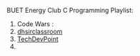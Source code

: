 BUET Energy Club C Programming Playlist: [](https://www.youtube.com/@buetenergyclub4205/playlists)

1. Code Wars :[](https://www.codewars.com/kata/523b4ff7adca849afe000035/train/csharp)
2. [dhsirclassroom](https://www.youtube.com/@dhsirsclassroom/search?query=C%20programming)
3. [TechDevPoint](https://www.youtube.com/watch?v=0GOb8ZfEZVg&list=PLrDxN3bRTRn0MuyOVcJi016T7i1LTOPRm)
4. 